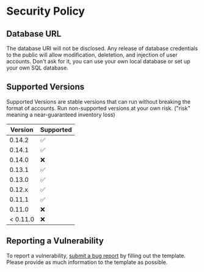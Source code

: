 # Security Policy

## Database URL

The database URI will not be disclosed. Any release of database credentials to the public will allow modification, deletetion, and injection of user accounts. Don't ask for it, you can use your own local database or set up your own SQL database.

## Supported Versions

Supported Versions are stable versions that can run without breaking the format of accounts. Run non-supported versions at your own risk. ("risk" meaning a near-guaranteed inventory loss)

| Version  | Supported          |
| -------  | ------------------ |
| 0.14.2   | :white_check_mark: |
| 0.14.1   | :white_check_mark: |
| 0.14.0   | :x:                |
| 0.13.1   | :white_check_mark: |
| 0.13.0   | :white_check_mark: |
| 0.12.x   | :white_check_mark: |
| 0.11.1   | :white_check_mark: |
| 0.11.0   | :x:                |
| < 0.11.0 | :x:                |

## Reporting a Vulnerability

To report a vulnerability, [submit a bug report](https://github.com/definitely-nobody-is-here/Mountain_Guarder/issues/new?assignees=&labels=bug&template=bug-report.md&title=BUG+-+%5BSummary+here%5D) by filling out the template. Please provide as much information to the template as possible.